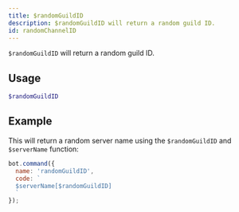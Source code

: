 ```yaml
---
title: $randomGuildID 
description: $randomGuildID will return a random guild ID.
id: randomChannelID
---
```


`$randomGuildID` will return a random guild ID.

## Usage

```php
$randomGuildID
```

## Example

This will return a random server name using the `$randomGuildID` and `$serverName` function:

```javascript
bot.command({
  name: 'randomGuildID',
  code: `
  $serverName[$randomGuildID]
  `
});
```
